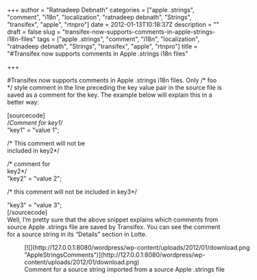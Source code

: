 +++
author = "Ratnadeep Debnath"
categories = ["apple .strings", "comment", "i18n", "localization", "ratnadeep debnath", "Strings", "transifex", "apple", "rtnpro"]
date = 2012-01-13T10:18:37Z
description = ""
draft = false
slug = "transifex-now-supports-comments-in-apple-strings-i18n-files"
tags = ["apple .strings", "comment", "i18n", "localization", "ratnadeep debnath", "Strings", "transifex", "apple", "rtnpro"]
title = "#Transifex now supports comments in Apple .strings i18n files"

+++


#Transifex now supports comments in Apple .strings i18n files. Only /* foo */ style comment in the line preceding the key value pair in the source file is saved as a comment for the key. The example below will explain this in a better way:

[sourcecode]  
 /*Comment for key1*/  
 "key1" = "value 1";

/* This comment will not be  
 included in key2*/

/* comment for  
 key2*/  
 "key2" = "value 2";

/* this comment will not be included in key3*/

"key3" = "value 3";  
 [/sourcecode]  
 Well, I’m pretty sure that the above snippet explains which comments from source Apple .strings file are saved by Transifex. You can see the comment for a source string in its “Details” section in Lotte.

<figure class="wp-caption alignnone" id="attachment_384" style="width: 593px;">[![](http://127.0.0.1:8080/wordpress/wp-content/uploads/2012/01/download.png "AppleStringsComments")](http://127.0.0.1:8080/wordpress/wp-content/uploads/2012/01/download.png)<figcaption class="wp-caption-text">Comment for a source string imported from a source Apple .strings file</figcaption></figure>

